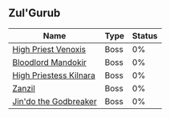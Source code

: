 ## Zul'Gurub

| Name | Type | Status |
| --- | --- | --- |
| [High Priest Venoxis](High%20Priest%20Venoxis) | Boss | 0% |
| [Bloodlord Mandokir](Bloodlord%20Mandokir) | Boss | 0% |
| [High Priestess Kilnara](High%20Priestess%20Kilnara) | Boss | 0% |
| [Zanzil](Zanzil) | Boss | 0% |
| [Jin'do the Godbreaker](Jin'do%20the%20Godbreaker) | Boss | 0% |
